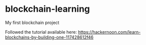 # blockchain-learning
My first blockchain project

Followed the tutorial available here:
https://hackernoon.com/learn-blockchains-by-building-one-117428612f46